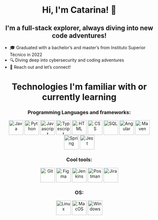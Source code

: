 <h1 align="center">Hi, I'm Catarina! 👋 </h1>
<h2 align="center">I'm a full-stack explorer, always diving into new code adventures!</h2>

- 🎓 Graduated with a bachelor’s and master’s from Instituto Superior Técnico in 2022
- 🔍 Diving deep into cybersecurity and coding adventures
- 💬 Reach out and let’s connect!


<div align = "center"style="display: inline_block">
  <h1>Technologies I'm familiar with or currently learning</h1>
  <h3>Programming Languages and frameworks:</h3>
  <img align="center" alt= "Java" height="48" width="48" src="https://img.icons8.com/color/48/java-coffee-cup-logo--v1.png">
  <img align="center" alt= "Python" height="48" width="48" src="https://img.icons8.com/color/48/python--v1.png">
  <img align="center" alt= "Javascript" height="48" width="48" src="https://img.icons8.com/color/48/javascript--v1.png"">
  <img align="center" alt= "Typescript" height="48" width="48" src="https://img.icons8.com/color/48/typescript.png">
  <img align="center" alt= "HTML" height="48" width="48" src="https://img.icons8.com/color/48/html-5--v2.png">
  <img align="center" alt= "CSS" height="48" width="48" src="https://img.icons8.com/color/48/css3.png">
  <img align="center" alt= "SQL" height="48" width="48" src="https://img.icons8.com/color/48/sql.png">
  <img align="center" alt= "Angular" height="48" width="48" src="https://img.icons8.com/external-tal-revivo-color-tal-revivo/48/external-angular-a-typescript-based-open-source-web-application-framework-logo-color-tal-revivo.png">
  <img align="center" alt= "Maven" height="48" width="48" src="https://img.icons8.com/ios/50/maven-ios.png">
  <img align="center" alt= "Spring" height="48" width="48" src="https://img.icons8.com/color/48/spring-logo.png">
  <img align="center" alt= "Jest" height="48" width="48" src="https://img.icons8.com/external-tal-revivo-color-tal-revivo/48/external-jest-can-collect-code-coverage-information-from-entire-projects-logo-color-tal-revivo.png">
  

  <h3>Cool tools:</h3>
  <img align="center" alt= "Git" height="48" width="48" src="https://img.icons8.com/color/48/git.png">
  <img align="center" alt= "Figma" height="48" width="48" src="https://img.icons8.com/color/48/figma--v1.png">
  <img align="center" alt= "Jenkins" height="48" width="48" src="https://img.icons8.com/color/48/jenkins.png">
  <img align="center" alt= "Postman" height="48" width="48" src="https://img.icons8.com/dusk/64/postman-api.png">
  <img align="center" alt= "Jira" height="48" width="48" src="https://img.icons8.com/color/48/jira.png">

  <h3>OS:</h3>
  <img align="center" alt= "Linux" height="48" width="48" src="https://img.icons8.com/color/48/linux--v1.png">
  <img align="center" alt= "MacOS" height="48" width="48" src="https://img.icons8.com/ios-filled/50/mac-os.png">
  <img align="center" alt= "Windows" height="48" width="48" src="https://img.icons8.com/color/48/windows-10.png">
  
</div>
